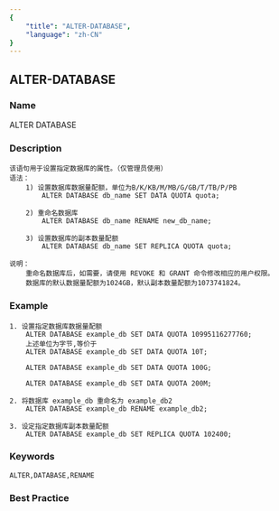 ```yaml
---
{
    "title": "ALTER-DATABASE",
    "language": "zh-CN"
}
---
```


<!--
Licensed to the Apache Software Foundation (ASF) under one
or more contributor license agreements.  See the NOTICE file
distributed with this work for additional information
regarding copyright ownership.  The ASF licenses this file
to you under the Apache License, Version 2.0 (the
"License"); you may not use this file except in compliance
with the License.  You may obtain a copy of the License at

  http://www.apache.org/licenses/LICENSE-2.0

Unless required by applicable law or agreed to in writing,
software distributed under the License is distributed on an
"AS IS" BASIS, WITHOUT WARRANTIES OR CONDITIONS OF ANY
KIND, either express or implied.  See the License for the
specific language governing permissions and limitations
under the License.
-->

## ALTER-DATABASE

### Name

ALTER DATABASE

### Description

```text
该语句用于设置指定数据库的属性。（仅管理员使用）
语法：
    1) 设置数据库数据量配额，单位为B/K/KB/M/MB/G/GB/T/TB/P/PB
        ALTER DATABASE db_name SET DATA QUOTA quota;
        
    2) 重命名数据库
        ALTER DATABASE db_name RENAME new_db_name;
        
    3) 设置数据库的副本数量配额
        ALTER DATABASE db_name SET REPLICA QUOTA quota; 
        
说明：
    重命名数据库后，如需要，请使用 REVOKE 和 GRANT 命令修改相应的用户权限。
    数据库的默认数据量配额为1024GB，默认副本数量配额为1073741824。
```



### Example

```text
1. 设置指定数据库数据量配额
    ALTER DATABASE example_db SET DATA QUOTA 10995116277760;
    上述单位为字节,等价于
    ALTER DATABASE example_db SET DATA QUOTA 10T;

    ALTER DATABASE example_db SET DATA QUOTA 100G;

    ALTER DATABASE example_db SET DATA QUOTA 200M;

2. 将数据库 example_db 重命名为 example_db2
    ALTER DATABASE example_db RENAME example_db2;
    
3. 设定指定数据库副本数量配额
    ALTER DATABASE example_db SET REPLICA QUOTA 102400;
```



### Keywords

```text
ALTER,DATABASE,RENAME
```

### Best Practice
